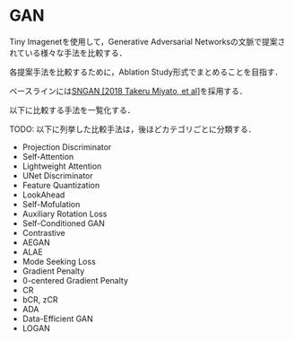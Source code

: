 # GAN

Tiny Imagenetを使用して，Generative Adversarial Networksの文脈で提案されている様々な手法を比較する．

各提案手法を比較するために，Ablation Study形式でまとめることを目指す．

ベースラインには[SNGAN [2018 Takeru Miyato, et al]](https://arxiv.org/abs/1802.05957)を採用する．

以下に比較する手法を一覧化する．

TODO: 以下に列挙した比較手法は，後ほどカテゴリごとに分類する．

- Projection Discriminator
- Self-Attention
- Lightweight Attention
- UNet Discriminator
- Feature Quantization
- LookAhead
- Self-Mofulation
- Auxiliary Rotation Loss
- Self-Conditioned GAN
- Contrastive
- AEGAN
- ALAE
- Mode Seeking Loss
- Gradient Penalty
- 0-centered Gradient Penalty
- CR
- bCR, zCR
- ADA
- Data-Efficient GAN
- LOGAN
